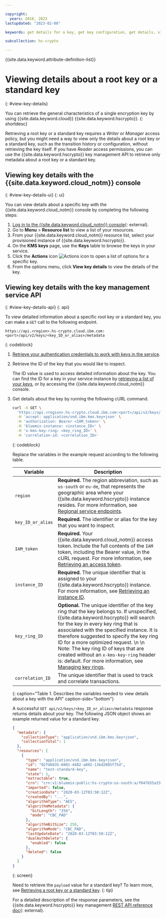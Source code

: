 ```yaml
---

copyright:
  years: 2018, 2023
lastupdated: "2023-02-08"

keywords: get details for a key, get key configuration, get details, view encryption key details, view encryption key, retrieve encryption key details, API examples

subcollection: hs-crypto

---
```


{{site.data.keyword.attribute-definition-list}}



# Viewing details about a root key or a standard key
{: #view-key-details}

You can retrieve the general characteristics of a single encryption key by using
{{site.data.keyword.cloud}} {{site.data.keyword.hscrypto}}.
{: shortdesc}

Retrieving a root key or a standard key requires a _Writer_ or _Manager_ access policy, but you might
need a way to view only the details about a root key or a standard key, such as the transition history
or configuration, without retrieving the key itself. If you have _Reader_ access
permissions, you can use the {{site.data.keyword.hscrypto}} key management
API to retrieve only metadata about a root key or a standard key.

## Viewing key details with the {{site.data.keyword.cloud_notm}} console
{: #view-key-details-ui}
{: ui}

You can view details about a specific key with the {{site.data.keyword.cloud_notm}} console by completing the following steps:

1. [Log in to the {{site.data.keyword.cloud_notm}} console](https://cloud.ibm.com/login){: external}.
2. Go to **Menu** &gt; **Resource list** to view a list of your resources.
3. From your {{site.data.keyword.cloud_notm}} resource list, select your provisioned instance of {{site.data.keyword.hscrypto}}.
4. On the **KMS keys** page, use the **Keys** table to browse the keys in your service.
5. Click the **Actions** icon ![Actions icon](../icons/action-menu-icon.svg "Actions") to open a list of options for a specific key.
6. From the options menu, click **View key details** to view the details of the key.

## Viewing key details with the key management service API
{: #view-key-details-api}
{: api}

To view detailed information about a specific root key or a standard key, you can make a `GET` call to
the following endpoint.

```
https://api.<region>.hs-crypto.cloud.ibm.com:<port>/api/v2/keys/<key_ID_or_alias>/metadata
```
{: codeblock}

1. [Retrieve your authentication credentials to work with keys in the service](/docs/hs-crypto?topic=hs-crypto-set-up-kms-api).

2. Retrieve the ID of the key that you would like to inspect.

    The ID value is used to access detailed information about the key. You can
    find the ID for a key in your service instance by
    [retrieving a list of your keys](/docs/hs-crypto?topic=hs-crypto-view-keys),
    or by accessing the {{site.data.keyword.cloud_notm}} console.

3. Get details about the key by running the following cURL command.

    ```sh
    curl -X GET \
      'https://api.<region>.hs-crypto.cloud.ibm.com:<port>/api/v2/keys/<key_ID_or_alias>/metadata' \
      -H 'accept: application/vnd.ibm.kms.key+json' \
      -H 'authorization: Bearer <IAM_token>' \
      -H 'bluemix-instance: <instance_ID>' \
      -H 'x-kms-key-ring: <key_ring_ID>' \
      -H 'correlation-id: <correlation_ID>'
    ```
    {: codeblock}

    Replace the variables in the example request according to the following
    table.

    | Variable | Description |
    | --- | --- |
    | `region` | **Required.** The region abbreviation, such as `us-south` or `eu-de`, that represents the geographic area where your {{site.data.keyword.hscrypto}} instance resides. For more information, see [Regional service endpoints](/docs/hs-crypto?topic=hs-crypto-regions#service-endpoints). |
    | `key_ID_or_alias` | **Required.** The identifier or alias for the key that you want to inspect. |
    | `IAM_token` | **Required.** Your {{site.data.keyword.cloud_notm}} access token. Include the full contents of the `IAM` token, including the Bearer value, in the cURL request. For more information, see [Retrieving an access token](/docs/hs-crypto?topic=hs-crypto-retrieve-access-token). |
    | `instance_ID` | **Required.** The unique identifier that is assigned to your {{site.data.keyword.hscrypto}} instance. For more information, see [Retrieving an instance ID](/docs/hs-crypto?topic=hs-crypto-retrieve-instance-ID). |
    | `key_ring_ID` | **Optional.** The unique identifier of the key ring that the key belongs to. If unspecified, {{site.data.keyword.hscrypto}} will search for the key in every key ring that is associated with the specified instance. It is therefore suggested to specify the key ring ID for a more optimized request. \n \n Note: The key ring ID of keys that are created without an `x-kms-key-ring` header is: default. For more information, see [Managing key rings](/docs/hs-crypto?topic=hs-crypto-managing-key-rings). |
    | `correlation_ID` | The unique identifier that is used to track and correlate transactions. |
    {: caption="Table 1. Describes the variables needed to view details about a key with the API" caption-side="bottom"}

    A successful `GET api/v2/keys/<key_ID_or_alias>/metadata` response returns details
    about your key. The following JSON object shows an example returned value
    for a standard key.

    ```json
    {
      "metadata": {
        "collectionType": "application/vnd.ibm.kms.key+json",
        "collectionTotal": 1
      },
      "resources": [
        {
          "type": "application/vnd.ibm.kms.key+json",
          "id": "02fd6835-6001-4482-a892-13bd2085f75d",
          "name": "test-standard-key",
          "state": 1,
          "extractable": true,
          "crn": "crn:v1:bluemix:public:hs-crypto:us-south:a/f047b55a3362ac06afad8a3f2f5586ea:12e8c9c2-a162-472d-b7d6-8b9a86b815a6:key:02fd6835-6001-4482-a892-13bd2085f75d",
          "imported": false,
          "creationDate": "2020-03-12T03:50:12Z",
          "createdBy": "...",
          "algorithmType": "AES",
          "algorithmMetadata": {
            "bitLength": "256",
            "mode": "CBC_PAD"
          },
          "algorithmBitSize": 256,
          "algorithmMode": "CBC_PAD",
          "lastUpdateDate": "2020-03-12T03:50:12Z",
          "dualAuthDelete": {
            "enabled": false
          },
          "deleted": false
        }
      ]
    }
    ```
    {: screen}

    Need to retrieve the `payload` value for a standard key? To learn more, see
    [Retrieving a root key or a standard key](/docs/hs-crypto?topic=hs-crypto-retrieve-key).
    {: tip}

    For a detailed description of the response parameters, see the
    {{site.data.keyword.hscrypto}} key management
    [REST API reference doc](/apidocs/hs-crypto){: external}.
